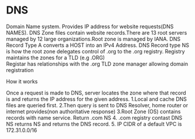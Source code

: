 # DNS

Domain Name system. Provides IP address for website requests(DNS NAMES).
DNS Zone files contain website records.There are 13 root servers managed by 12 large organizations.Root zone is managed by IANA. DNS Record Type A converts a HOST into an IPv4 Address. DNS Record type NS is how the root zone delegates control of .org to the .org registry. Registry maintains the zones for a TLD (e.g .ORG)  
Registar has relationships with the .org TLD zone manager allowing domain registration

How it works

Once a request is made to DNS, server locates the zone where that record is and returns the IP address for the given address.
1.Local and cache DNS files are queried first.
2.Then query is sent to DNS Resolver, home router or internet provides(non authoritative response)
3.Root Zone (OS) contains records with name service. Return .com NS
4. .com registry contast DNS NS returns NS and returns the DNS record.
5. IP CIDR of a default VPC is 172.31.0.0/16
